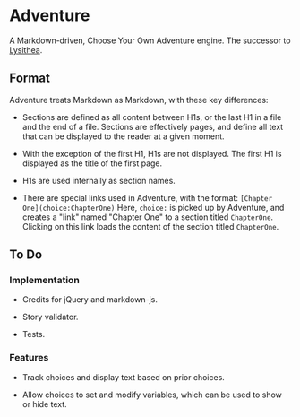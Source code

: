# Adventure

A Markdown-driven, Choose Your Own Adventure engine. The successor to [Lysithea](https://github.com/ubersmake/lysithea).

## Format

Adventure treats Markdown as Markdown, with these key differences:

* Sections are defined as all content between H1s, or the last H1 in a file and the end of a file. Sections are effectively pages, and define all text that can be displayed to the reader at a given moment.

* With the exception of the first H1, H1s are not displayed. The first H1 is displayed as the title of the first page.

* H1s are used internally as section names.

* There are special links used in Adventure, with the format: `[Chapter One](choice:ChapterOne)` Here, `choice:` is picked up by Adventure, and creates a "link" named "Chapter One" to a section titled `ChapterOne`. Clicking on this link loads the content of the section titled `ChapterOne`.

## To Do

### Implementation

* Credits for jQuery and markdown-js.

* Story validator.

* Tests.

### Features

* Track choices and display text based on prior choices.

* Allow choices to set and modify variables, which can be used to show or hide text.
